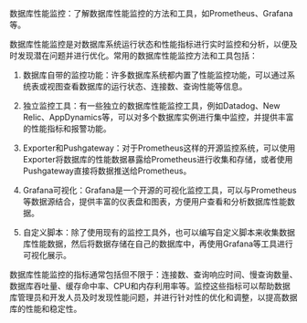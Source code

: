 数据库性能监控：了解数据库性能监控的方法和工具，如Prometheus、Grafana等。

数据库性能监控是对数据库系统运行状态和性能指标进行实时监控和分析，以便及时发现潜在问题并进行优化。常用的数据库性能监控方法和工具包括：

1. 数据库自带的监控功能：许多数据库系统都内置了性能监控功能，可以通过系统表或视图查看数据库的运行状态、连接数、查询性能等信息。

2. 独立监控工具：有一些独立的数据库性能监控工具，例如Datadog、New Relic、AppDynamics等，可以对多个数据库实例进行集中监控，并提供丰富的性能指标和报警功能。

3. Exporter和Pushgateway：对于Prometheus这样的开源监控系统，可以使用Exporter将数据库的性能数据暴露给Prometheus进行收集和存储，或者使用Pushgateway直接将数据推送给Prometheus。

4. Grafana可视化：Grafana是一个开源的可视化监控工具，可以与Prometheus等数据源结合，提供丰富的仪表盘和图表，方便用户查看和分析数据库性能数据。

5. 自定义脚本：除了使用现有的监控工具外，也可以编写自定义脚本来收集数据库性能数据，然后将数据存储在自己的数据库中，再使用Grafana等工具进行可视化展示。

数据库性能监控的指标通常包括但不限于：连接数、查询响应时间、慢查询数量、数据库吞吐量、缓存命中率、CPU和内存利用率等。监控这些指标可以帮助数据库管理员和开发人员及时发现性能问题，并进行针对性的优化和调整，以提高数据库的性能和稳定性。